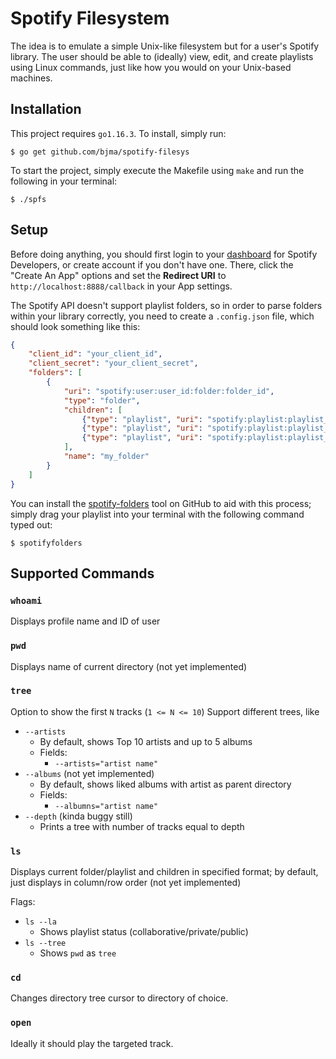 # Spotify Filesystem
The idea is to emulate a simple Unix-like filesystem but for a user's Spotify library. The user should be able to (ideally) view, edit, and create playlists using Linux commands, just like how you would on your Unix-based machines.

## Installation
This project requires `go1.16.3`. To install, simply run:
```
$ go get github.com/bjma/spotify-filesys
```

To start the project, simply execute the Makefile using `make` and run the following in your terminal:
```
$ ./spfs
```

## Setup
Before doing anything, you should first login to your [dashboard](https://developer.spotify.com/dashboard/login) for Spotify Developers, or create account if you don't have one. There, click the "Create An App" options and set the **Redirect URI** to `http://localhost:8888/callback` in your App settings.

The Spotify API doesn't support playlist folders, so in order to parse folders within your library correctly, you need to create a `.config.json` file, which should look something like this:

```json
{
    "client_id": "your_client_id",
    "client_secret": "your_client_secret",
    "folders": [
        {
            "uri": "spotify:user:user_id:folder:folder_id", 
            "type": "folder", 
            "children": [
                {"type": "playlist", "uri": "spotify:playlist:playlist_id"}, 
                {"type": "playlist", "uri": "spotify:playlist:playlist_id"}, 
                {"type": "playlist", "uri": "spotify:playlist:playlist_id"}, 
            ], 
            "name": "my_folder"
        }
    ]
}
```

You can install the [spotify-folders](https://github.com/mikez/spotify-folders) tool on GitHub to aid with this process; simply drag your playlist into your terminal with the following command typed out:

```
$ spotifyfolders
```

## Supported Commands
### `whoami`
Displays profile name and ID of user
### `pwd` 
Displays name of current directory (not yet implemented)
### `tree`
Option to show the first `N` tracks (`1 <= N <= 10`)
Support different trees, like
* `--artists`
    * By default, shows Top 10 artists and up to 5 albums
    * Fields:
        * `--artists="artist name"`
* `--albums` (not yet implemented)
    * By default, shows liked albums with artist as parent directory
    * Fields:
        * `--albumns="artist name"`
* `--depth` (kinda buggy still)
    * Prints a tree with number of tracks equal to depth
### `ls`
Displays current folder/playlist and children in specified format; by default, just displays in column/row order (not yet implemented)

Flags:
* `ls --la`
    * Shows playlist status (collaborative/private/public)
* `ls --tree`
    * Shows `pwd` as `tree`
### `cd`
Changes directory tree cursor to directory of choice.

### `open`
Ideally it should play the targeted track.